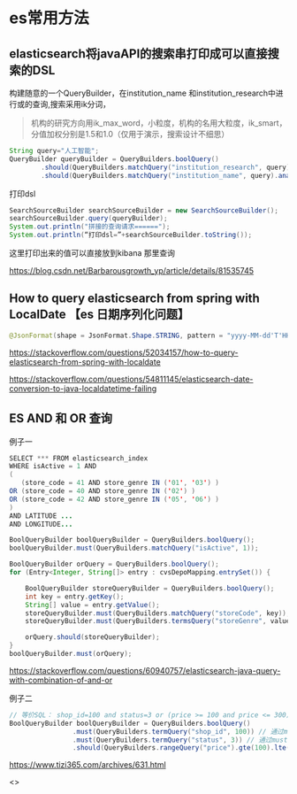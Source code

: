 

# es常用方法


## elasticsearch将javaAPI的搜索串打印成可以直接搜索的DSL

构建随意的一个QueryBuilder，在institution_name 和institution_research中进行或的查询,搜索采用ik分词，

> 机构的研究方向用ik_max_word，小粒度，机构的名用大粒度，ik_smart，分值加权分别是1.5和1.0（仅用于演示，搜索设计不细思）

```java
String query="人工智能";
QueryBuilder queryBuilder = QueryBuilders.boolQuery()
        .should(QueryBuilders.matchQuery("institution_research", query).analyzer("ik_max_word").boost(1.5f))
        .should(QueryBuilders.matchQuery("institution_name", query).analyzer("ik_smart").boost(1.0f));
```

打印dsl 
```java
SearchSourceBuilder searchSourceBuilder = new SearchSourceBuilder();
searchSourceBuilder.query(queryBuilder);
System.out.println("拼接的查询请求======");
System.out.println(“打印dsl=”+searchSourceBuilder.toString());
```
这里打印出来的值可以直接放到kibana 那里查询

<https://blog.csdn.net/Barbarousgrowth_yp/article/details/81535745>



## How to query elasticsearch from spring with LocalDate 【es 日期序列化问题】

```java
@JsonFormat(shape = JsonFormat.Shape.STRING, pattern = "yyyy-MM-dd'T'HH:mm:ss.SSS'Z'")
```

<https://stackoverflow.com/questions/52034157/how-to-query-elasticsearch-from-spring-with-localdate>

<https://stackoverflow.com/questions/54811145/elasticsearch-date-conversion-to-java-localdatetime-failing>


## ES  AND 和 OR 查询

例子一

```java
SELECT *** FROM elasticsearch_index 
WHERE isActive = 1 AND 
(
   (store_code = 41 AND store_genre IN ('01', '03') ) 
OR (store_code = 40 AND store_genre IN ('02') )
OR (store_code = 42 AND store_genre IN ('05', '06') )
)
AND LATITUDE ...  
AND LONGITUDE...
```

```java
BoolQueryBuilder boolQueryBuilder = QueryBuilders.boolQuery();
boolQueryBuilder.must(QueryBuilders.matchQuery("isActive", 1));

BoolQueryBuilder orQuery = QueryBuilders.boolQuery();
for (Entry<Integer, String[]> entry : cvsDepoMapping.entrySet()) {

    BoolQueryBuilder storeQueryBuilder = QueryBuilders.boolQuery();
    int key = entry.getKey();
    String[] value = entry.getValue();
    storeQueryBuilder.must(QueryBuilders.matchQuery("storeCode", key));
    storeQueryBuilder.must(QueryBuilders.termsQuery("storeGenre", value)); // IN clause

    orQuery.should(storeQueryBuilder);
}
boolQueryBuilder.must(orQuery);
```
<https://stackoverflow.com/questions/60940757/elasticsearch-java-query-with-combination-of-and-or>





例子二
```java
// 等价SQL： shop_id=100 and status=3 or (price >= 100 and price <= 300)
BoolQueryBuilder boolQueryBuilder = QueryBuilders.boolQuery()
                .must(QueryBuilders.termQuery("shop_id", 100)) // 通过must设置term子查询
                .must(QueryBuilders.termQuery("status", 3)) // 通过must设置term子查询
                .should(QueryBuilders.rangeQuery("price").gte(100).lte(300));// 通过should设置range子查询
```
<https://www.tizi365.com/archives/631.html>

<>










